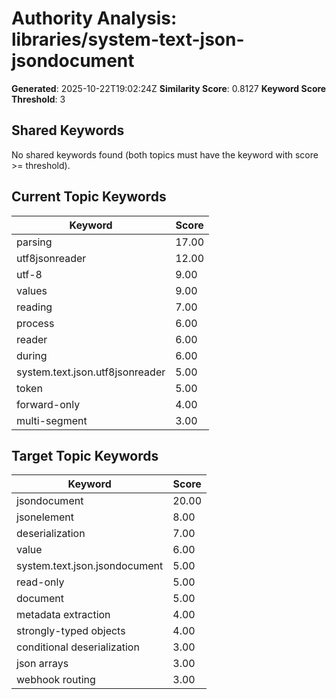 # Authority Analysis: libraries/system-text-json-jsondocument

**Generated**: 2025-10-22T19:02:24Z
**Similarity Score**: 0.8127
**Keyword Score Threshold**: 3

## Shared Keywords

No shared keywords found (both topics must have the keyword with score >= threshold).

## Current Topic Keywords

| Keyword | Score |
|---------|-------|
| parsing | 17.00 |
| utf8jsonreader | 12.00 |
| utf-8 | 9.00 |
| values | 9.00 |
| reading | 7.00 |
| process | 6.00 |
| reader | 6.00 |
| during | 6.00 |
| system.text.json.utf8jsonreader | 5.00 |
| token | 5.00 |
| forward-only | 4.00 |
| multi-segment | 3.00 |

## Target Topic Keywords

| Keyword | Score |
|---------|-------|
| jsondocument | 20.00 |
| jsonelement | 8.00 |
| deserialization | 7.00 |
| value | 6.00 |
| system.text.json.jsondocument | 5.00 |
| read-only | 5.00 |
| document | 5.00 |
| metadata extraction | 4.00 |
| strongly-typed objects | 4.00 |
| conditional deserialization | 3.00 |
| json arrays | 3.00 |
| webhook routing | 3.00 |

